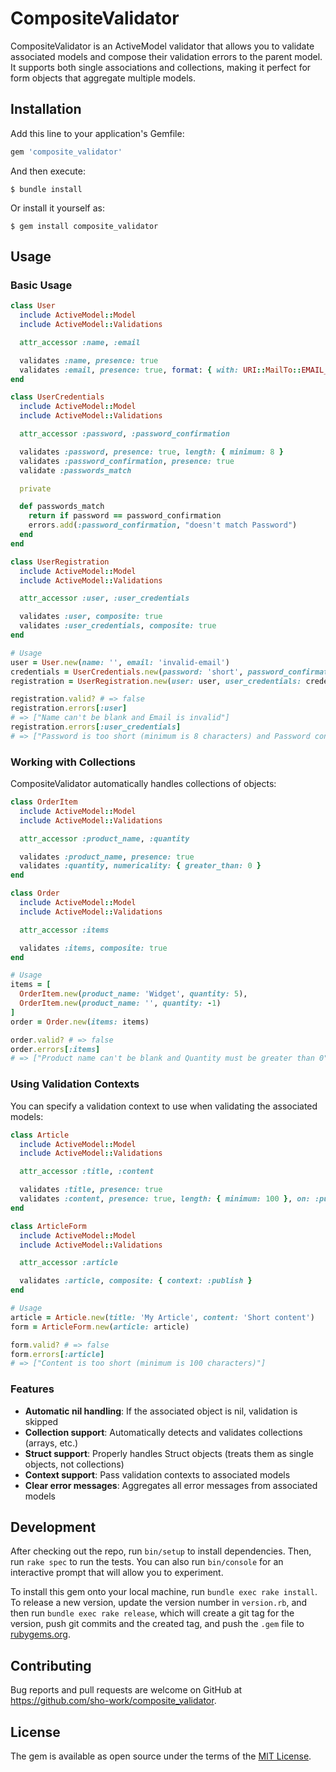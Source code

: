 # CompositeValidator

CompositeValidator is an ActiveModel validator that allows you to validate associated models and compose their validation errors to the parent model. It supports both single associations and collections, making it perfect for form objects that aggregate multiple models.

## Installation

Add this line to your application's Gemfile:

```ruby
gem 'composite_validator'
```

And then execute:

    $ bundle install

Or install it yourself as:

    $ gem install composite_validator

## Usage

### Basic Usage

```ruby
class User
  include ActiveModel::Model
  include ActiveModel::Validations

  attr_accessor :name, :email

  validates :name, presence: true
  validates :email, presence: true, format: { with: URI::MailTo::EMAIL_REGEXP }
end

class UserCredentials
  include ActiveModel::Model
  include ActiveModel::Validations

  attr_accessor :password, :password_confirmation

  validates :password, presence: true, length: { minimum: 8 }
  validates :password_confirmation, presence: true
  validate :passwords_match

  private

  def passwords_match
    return if password == password_confirmation
    errors.add(:password_confirmation, "doesn't match Password")
  end
end

class UserRegistration
  include ActiveModel::Model
  include ActiveModel::Validations

  attr_accessor :user, :user_credentials

  validates :user, composite: true
  validates :user_credentials, composite: true
end

# Usage
user = User.new(name: '', email: 'invalid-email')
credentials = UserCredentials.new(password: 'short', password_confirmation: 'different')
registration = UserRegistration.new(user: user, user_credentials: credentials)

registration.valid? # => false
registration.errors[:user]
# => ["Name can't be blank and Email is invalid"]
registration.errors[:user_credentials]
# => ["Password is too short (minimum is 8 characters) and Password confirmation doesn't match Password"]
```

### Working with Collections

CompositeValidator automatically handles collections of objects:

```ruby
class OrderItem
  include ActiveModel::Model
  include ActiveModel::Validations

  attr_accessor :product_name, :quantity

  validates :product_name, presence: true
  validates :quantity, numericality: { greater_than: 0 }
end

class Order
  include ActiveModel::Model
  include ActiveModel::Validations

  attr_accessor :items

  validates :items, composite: true
end

# Usage
items = [
  OrderItem.new(product_name: 'Widget', quantity: 5),
  OrderItem.new(product_name: '', quantity: -1)
]
order = Order.new(items: items)

order.valid? # => false
order.errors[:items]
# => ["Product name can't be blank and Quantity must be greater than 0"]
```

### Using Validation Contexts

You can specify a validation context to use when validating the associated models:

```ruby
class Article
  include ActiveModel::Model
  include ActiveModel::Validations

  attr_accessor :title, :content

  validates :title, presence: true
  validates :content, presence: true, length: { minimum: 100 }, on: :publish
end

class ArticleForm
  include ActiveModel::Model
  include ActiveModel::Validations

  attr_accessor :article

  validates :article, composite: { context: :publish }
end

# Usage
article = Article.new(title: 'My Article', content: 'Short content')
form = ArticleForm.new(article: article)

form.valid? # => false
form.errors[:article]
# => ["Content is too short (minimum is 100 characters)"]
```

### Features

- **Automatic nil handling**: If the associated object is nil, validation is skipped
- **Collection support**: Automatically detects and validates collections (arrays, etc.)
- **Struct support**: Properly handles Struct objects (treats them as single objects, not collections)
- **Context support**: Pass validation contexts to associated models
- **Clear error messages**: Aggregates all error messages from associated models

## Development

After checking out the repo, run `bin/setup` to install dependencies. Then, run `rake spec` to run the tests. You can also run `bin/console` for an interactive prompt that will allow you to experiment.

To install this gem onto your local machine, run `bundle exec rake install`. To release a new version, update the version number in `version.rb`, and then run `bundle exec rake release`, which will create a git tag for the version, push git commits and the created tag, and push the `.gem` file to [rubygems.org](https://rubygems.org).

## Contributing

Bug reports and pull requests are welcome on GitHub at https://github.com/sho-work/composite_validator.

## License

The gem is available as open source under the terms of the [MIT License](https://opensource.org/licenses/MIT).
